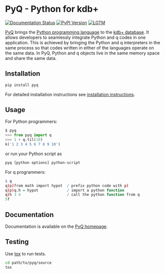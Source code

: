 # PyQ - Python for kdb+

[![Documentation Status](https://readthedocs.org/projects/pyq/badge/?version=latest)](http://pyq.readthedocs.io/en/latest/?badge=latest)
[![PyPI Version](https://img.shields.io/pypi/v/pyq.svg)](https://pypi.python.org/pypi/pyq)
[![LGTM](https://img.shields.io/badge/lgtm-review-blue.svg)](https://lgtm.com/projects/g/enlnt/pyq)

[PyQ][2] brings the [Python programming language][4] to the [kdb+ database][5]. It allows
developers to seamlessly integrate Python and q codes in one application.
This is achieved by bringing the Python and q interpreters in the same process
so that codes written in either of the languages operate on the same data.
In PyQ, Python and q objects live in the same memory space and share the same
data.

## Installation

```bash
pip install pyq
```

For detailed installation instructions see [installation instructions][1].

## Usage

For Python programmers:

```python
$ pyq
>>> from pyq import q
>>> 1 + q.til(10)
k('1 2 3 4 5 6 7 8 9 10')
```

or run your Python script as

```bash
pyq [python options] python-script
```

For q programmers:

```q
$ q
q)p)from math import hypot  / prefix python code with p)
q)p)q.h = hypot             / import a python function
q)h 3 4                     / call the python function from q
5f
```

## Documentation

Documentation is available on the [PyQ homepage][2].

## Testing

Use [tox][3] to run tests.

```bash
cd path/to/pyq/source
tox
```

[1]: https://code.kx.com/q/interfaces/pyq/install/
[2]: https://code.kx.com/q/interfaces/pyq/quickstart
[3]: https://tox.readthedocs.io/en/latest
[4]: https://www.python.org/about
[5]: https://kx.com
